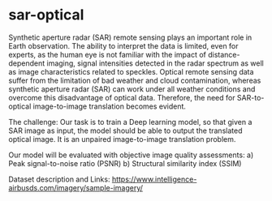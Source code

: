 # sar-optical
Synthetic aperture radar (SAR) remote sensing plays an important role in Earth observation. The ability to interpret the data is limited, even for experts, as the human eye is not familiar with the impact of distance-dependent imaging, signal intensities detected in the radar spectrum as well as image characteristics related to speckles.
Optical remote sensing data suffer from the limitation of bad weather and cloud contamination, whereas synthetic aperture radar (SAR) can work under all weather
conditions and overcome this disadvantage of optical data. Therefore, the need for SAR-to-optical image-to-image translation becomes evident.

The challenge:
Our task is to train a Deep learning model, so that given a SAR image as input, the model should be able to output the translated optical image. It is an unpaired image-to-image translation problem.

Our model will be evaluated with objective image quality assessments:
a) Peak signal-to-noise ratio (PSNR)
b) Structural similarity index (SSIM)


Dataset description and Links:
https://www.intelligence-airbusds.com/imagery/sample-imagery/
